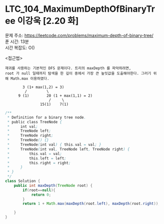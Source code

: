 # LTC_104_MaximumDepthOfBinaryTree 이강욱 [2.20 화] </br>
문제 주소: https://leetcode.com/problems/maximum-depth-of-binary-tree/ </br>
푼 시간: 13분 </br>
시간 복잡도: O() </br>

<접근법>
```
재귀를 사용하는 기본적인 DFS 문제이다. 트리의 maxDepth 를 파악하려면, 
root 가 null 일때까지 탐색을 한 깊이 중에서 가장 큰 높잇값을 도출해야한다. 그러기 위해 Math.max 이용하였다. 
  
        3 (1+ max(1,2) = 3)
         /         \
      9 (1)        20 (1 + max(1,1) = 2)
                    /     \
                15(1)    7(1)
```


```java
/**
 * Definition for a binary tree node.
 * public class TreeNode {
 *     int val;
 *     TreeNode left;
 *     TreeNode right;
 *     TreeNode() {}
 *     TreeNode(int val) { this.val = val; }
 *     TreeNode(int val, TreeNode left, TreeNode right) {
 *         this.val = val;
 *         this.left = left;
 *         this.right = right;
 *     }
 * }
 */
class Solution {
    public int maxDepth(TreeNode root) {
        if(root==null){
            return 0;
        }
        return 1 + Math.max(maxDepth(root.left), maxDepth(root.right));

    }
}

```

